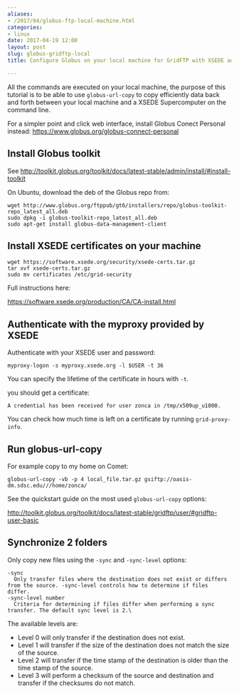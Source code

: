 ```yaml
---
aliases:
- /2017/04/globus-ftp-local-machine.html
categories:
- linux
date: 2017-04-19 12:00
layout: post
slug: globus-gridftp-local
title: Configure Globus on your local machine for GridFTP with XSEDE authentication

---
```


All the commands are executed on your local machine, the purpose of this tutorial is to be able to use `globus-url-copy` to copy efficiently data back and forth between your local machine and a XSEDE Supercomputer on the command line.

For a simpler point and click web interface, install Globus Conect Personal instead: <https://www.globus.org/globus-connect-personal>

## Install Globus toolkit

See http://toolkit.globus.org/toolkit/docs/latest-stable/admin/install/#install-toolkit

On Ubuntu, download the deb of the Globus repo from:

    wget http://www.globus.org/ftppub/gt6/installers/repo/globus-toolkit-repo_latest_all.deb
    sudo dpkg -i globus-toolkit-repo_latest_all.deb
    sudo apt-get install globus-data-management-client

## Install XSEDE certificates on your machine

    wget https://software.xsede.org/security/xsede-certs.tar.gz
    tar xvf xsede-certs.tar.gz
    sudo mv certificates /etc/grid-security

Full instructions here:

<https://software.xsede.org/production/CA/CA-install.html>

## Authenticate with the myproxy provided by XSEDE

Authenticate with your XSEDE user and password:

    myproxy-logon -s myproxy.xsede.org -l $USER -t 36
    
You can specify the lifetime of the certificate in hours with `-t`.
    
you should get a certificate:

    A credential has been received for user zonca in /tmp/x509up_u1000.
    
You can check how much time is left on a certificate by running `grid-proxy-info`.
    
## Run globus-url-copy

For example copy to my home on Comet:

    globus-url-copy -vb -p 4 local_file.tar.gz gsiftp://oasis-dm.sdsc.edu///home/zonca/

See the quickstart guide on the most used `globus-url-copy` options:

<http://toolkit.globus.org/toolkit/docs/latest-stable/gridftp/user/#gridftp-user-basic>
    
## Synchronize 2 folders

Only copy new files using the `-sync` and `-sync-level` options:

```
-sync
  Only transfer files where the destination does not exist or differs from the source. -sync-level controls how to determine if files differ.
-sync-level number
  Criteria for determining if files differ when performing a sync transfer. The default sync level is 2.\
```

The available levels are:
  
* Level 0 will only transfer if the destination does not exist.
* Level 1 will transfer if the size of the destination does not match the size of the source.
* Level 2 will transfer if the time stamp of the destination is older than the time stamp of the source.
* Level 3 will perform a checksum of the source and destination and transfer if the checksums do not match.
